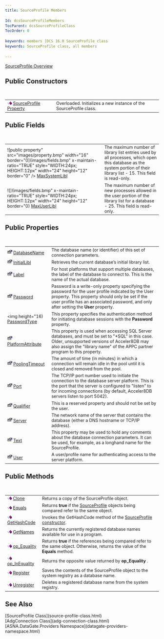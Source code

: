 ```yaml
---
title: SourceProfile Members

Id: dcsSourceProfileMembers
TocParent: dcsSourceProfileClass
TocOrder: 0

keywords: members [DCS 16.0 SourceProfile class
keywords: SourceProfile class, all members

---
```


[SourceProfile Overview](source-profile-class.html) 
## Public Constructors

<br />


|      |      |
| ---- | ---- |
| <img alt="public property" src="images/public-method.gif" x-maintain-ratio="TRUE" width="15" height="11" border="0" /> [ SourceProfile Property](source-profile-constructors-main.html) | Overloaded. Initializes a new instance of the <span>SourceProfile</span> class. |



## Public Fields

<br />


|      |      |
| ---- | ---- |
| ![public property" src="images/property.bmp" width="16" border="0](images/fields.bmp" x-maintain-ratio="TRUE" style="WIDTH:24px; HEIGHT:12px" width="24" height="12" border="0" /> [MaxSystemLibl](dcsMaxSystemLiblEnumeration.html) | The maximum number of library list entries used by all processes, which open this database as the system portion of their library list - 15. This field is read-only. |
| ![](images/fields.bmp" x-maintain-ratio="TRUE" style="WIDTH:24px; HEIGHT:12px" width="24" height="12" border="0) [MaxUserLibl](dcsMaxUserLiblEnumeration.html) | The maximum number of new processes allowed in the user portion of the library list for a database - 25. This field is read-only. |



## Public Properties

<br />


|      |      |
| ---- | ---- |
| <img alt="public property" src="images/property.bmp" width="16" height="16" border="0" /> [ DatabaseName](source-profile-class-database-name-property.html) | The database name (or identifier) of this set of connection parameters. |
| <img alt="public property" src="images/property.bmp" width="16" height="16" border="0" /> [ InitialLibl](source-profile-class-initial-libl-property.html) | Retrieves the current database’s initial library list. |
| <img alt="public property" src="images/property.bmp" width="16" height="16" border="0" /> [ Label](source-profile-class-label-property.html) | For host platforms that support multiple databases, the label of the database to connect to. This is the name of the actual database. |
| <img alt="public property" src="images/property.bmp" width="16" height="16" border="0" /> [ Password](source-profile-class-password-property.html) | Password is a write-only property specifying the password for the user profile indicated by the User property. This property should only be set if the user profile has an associated password, and only after setting the **User** property. |
| <img height="16) [PasswordType](source-profile-class-password-type-property.html) | This property specifies the authentication method for initiating database sessions with the **Password** property. |
| <img alt="public property" src="images/property.bmp" width="16" height="16" border="0" /> [ PlatformAttribute](source-profile-class-platform-attribute-property.html) | This property is used when accessing SQL Server databases, and must be set to "*SQL" in this case. Older, unsupported versions of Acceler8DB may also assign the "library name" of the APPC partner program to this property. |
| <img alt="public property" src="images/property.bmp" width="16" height="16" border="0" /> [ PoolingTimeout](source-profile-class-pooling-timeout-property.html) | The amount of time (in minutes) in which a connection will remain idle in the pool until it is closed and removed from the pool. |
| <img alt="public property" src="images/property.bmp" width="16" height="16" border="0" /> [ Port](source-profile-class-port-property.html) | The TCP/IP port number used to initiate the connection to the database server platform. This is the port that the server is configured to "listen" to for incoming connections (by default, Acceler8DB servers listen to port 5042). |
| <img alt="public property" src="images/property.bmp" width="16" height="16" border="0" /> [ Qualifier](source-profile-class-qualifier-property.html) | This is a reserved property and should not be set by the user. |
| <img alt="public property" src="images/property.bmp" width="16" height="16" border="0" /> [ Server](source-profile-class-server-property.html) | The network name of the server that contains the database (either a DNS hostname or TCP/IP address). |
| <img alt="public property" src="images/property.bmp" width="16" height="16" border="0" /> [ Text](source-profile-class-text-property.html) | This property may be used to hold any comments about the database connection parameters. It can be used, for example, as a longhand name for the SourceProfile. |
| <img alt="public property" src="images/property.bmp" width="16" height="16" border="0" /> [ User](source-profile-class-user-property.html) | A user/profile name for authenticating access to the server platform. |



## Public Methods

<br />


|      |      |
| ---- | ---- |
| <img alt="public property" src="images/public-method.gif" x-maintain-ratio="TRUE" width="15" height="11" border="0" /> [ Clone](source-profile-class-clone-method.html) | Returns a copy of the <span>SourceProfile</span> object. |
| <img alt="public property" src="images/public-method.gif" x-maintain-ratio="TRUE" width="15" height="11" border="0" /> [ Equals](source-profile-class-equals-method.html) | Returns **true** if the [SourceProfile](adg-connection-class-source-profile-property.html) objects being compared refer to the same object. |
| <img alt="public property" src="images/public-method.gif" x-maintain-ratio="TRUE" width="15" height="11" border="0" /> [ GetHashCode](source-profile-class-get-hash-code-method.html) | Invokes the <span>GetHashCode</span> method of the [SourceProfile constructor](source-profile-constructors-main.html). |
| <img alt="public property" src="images/public-method.gif" x-maintain-ratio="TRUE" width="15" height="11" border="0" /> [ GetNames](source-profile-class-get-names-method.html) | Returns the currently registered database names available for use in a program. |
| <img alt="public property" src="images/public-method.gif" x-maintain-ratio="TRUE" width="15" height="11" border="0" /> [ op_Equality](source-profile-classop-equality-method.html) | Returns **true** if the references being compared refer to the same object. Otherwise, returns the value of the **Equals** method. |
| <img alt="public property" src="images/public-method.gif" x-maintain-ratio="TRUE" width="15" height="11" border="0" /> [ op_InEquality](source-profile-classop-inequality-method.html) | Returns the opposite value returned by **op_Equality** . |
| <img alt="public property" src="images/public-method.gif" x-maintain-ratio="TRUE" width="15" height="11" border="0" /> [ Register](source-profile-class-register-method.html) | Saves the contents of the SourceProfile object to the system registry as a database name.<span style="MARGIN-BOTTOM: 0.8em"> </span> |
| <img alt="public property" src="images/public-method.gif" x-maintain-ratio="TRUE" width="15" height="11" border="0" /> [ Unregister](source-profile-class-unregister-method.html) | Deletes a registered database name from the system registry. |



## See Also

<dl />
      [SourceProfile Class](source-profile-class.html)
      <br />
      [AdgConnection Class](adg-connection-class.html)
      <br />
      [ASNA.DataGate.Providers Namespace](datagate-providers-namespace.html)

